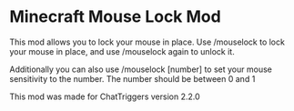 # Minecraft Mouse Lock Mod

This mod allows you to lock your mouse in place.
Use /mouselock to lock your mouse in place, and use /mouselock again to unlock it.

Additionally you can also use /mouselock [number] to set your mouse sensitivity to the number. The number should be between 0 and 1


This mod was made for ChatTriggers version 2.2.0